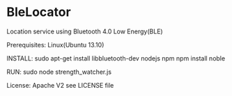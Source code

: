 BleLocator
==========

Location service using Bluetooth 4.0 Low Energy(BLE)

Prerequisites:
  Linux(Ubuntu 13.10)

INSTALL:
  sudo apt-get install libbluetooth-dev nodejs npm
  npm install noble
  
RUN:
  sudo node strength_watcher.js

License: Apache V2
see LICENSE file